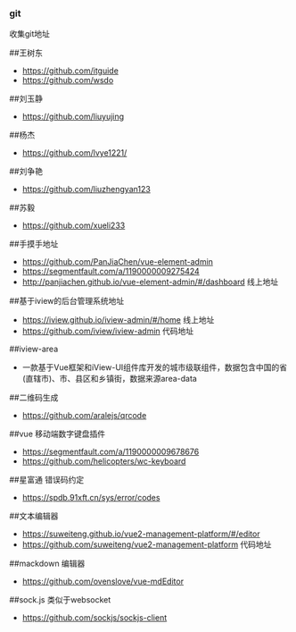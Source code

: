 ### git
收集git地址
  
##王树东
- https://github.com/itguide
- https://github.com/wsdo

##刘玉静
- https://github.com/liuyujing

##杨杰
- https://github.com/lvye1221/

##刘争艳
- https://github.com/liuzhengyan123

##苏毅
- https://github.com/xueli233


##手摸手地址
- https://github.com/PanJiaChen/vue-element-admin  
- https://segmentfault.com/a/1190000009275424  
- http://panjiachen.github.io/vue-element-admin/#/dashboard  线上地址

##基于iview的后台管理系统地址
- https://iview.github.io/iview-admin/#/home  线上地址  
- https://github.com/iview/iview-admin  代码地址

##iview-area  
- 一款基于Vue框架和iView-UI组件库开发的城市级联组件，数据包含中国的省(直辖市)、市、县区和乡镇街，数据来源area-data

##二维码生成
- https://github.com/aralejs/qrcode

##vue 移动端数字键盘插件 
- https://segmentfault.com/a/1190000009678676
- https://github.com/helicopters/wc-keyboard


##星富通 错误码约定
- https://spdb.91xft.cn/sys/error/codes


##文本编辑器
- https://suweiteng.github.io/vue2-management-platform/#/editor
- https://github.com/suweiteng/vue2-management-platform  代码地址

##mackdown 编辑器
- https://github.com/ovenslove/vue-mdEditor

##sock.js 类似于websocket
- https://github.com/sockjs/sockjs-client